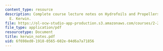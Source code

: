 ```yaml
---
content_type: resource
description: Complete course lecture notes on Hydrofoils and Propellers by Justin
  E. Kerwin.
file: https://ol-ocw-studio-app-production.s3.amazonaws.com/courses/2-23-hydrofoils-and-propellers-spring-2007/6f698ed019180565602e04d6a7a71856_kerwin_notes.pdf
file_type: application/pdf
resourcetype: Document
title: kerwin_notes.pdf
uid: 6f698ed0-1918-0565-602e-04d6a7a71856
---
```

